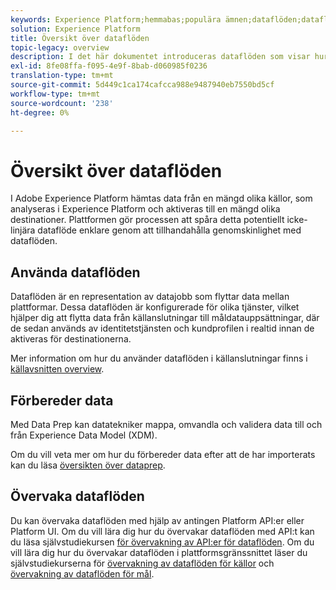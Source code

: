 ```yaml
---
keywords: Experience Platform;hemmabas;populära ämnen;dataflöden;dataflöden;data;övervakning;övervaka dataflöden;övervaka dataflöden;övervaka dataflöden;övervaka dataflöden;övervaka dataflöden;flöde;flödestjänst;
solution: Experience Platform
title: Översikt över dataflöden
topic-legacy: overview
description: I det här dokumentet introduceras dataflöden som visar hur de används i Adobe Experience Platform.
exl-id: 8fe08ffa-f095-4e9f-8bab-d060985f0236
translation-type: tm+mt
source-git-commit: 5d449c1ca174cafcca988e9487940eb7550bd5cf
workflow-type: tm+mt
source-wordcount: '238'
ht-degree: 0%

---
```


# Översikt över dataflöden

I Adobe Experience Platform hämtas data från en mängd olika källor, som analyseras i Experience Platform och aktiveras till en mängd olika destinationer. Plattformen gör processen att spåra detta potentiellt icke-linjära dataflöde enklare genom att tillhandahålla genomskinlighet med dataflöden.

## Använda dataflöden

Dataflöden är en representation av datajobb som flyttar data mellan plattformar. Dessa dataflöden är konfigurerade för olika tjänster, vilket hjälper dig att flytta data från källanslutningar till måldatauppsättningar, där de sedan används av identitetstjänsten och kundprofilen i realtid innan de aktiveras för destinationerna.

Mer information om hur du använder dataflöden i källanslutningar finns i [källavsnitten overview](../sources/home.md).

## Förbereder data

Med Data Prep kan datatekniker mappa, omvandla och validera data till och från Experience Data Model (XDM).

Om du vill veta mer om hur du förbereder data efter att de har importerats kan du läsa [översikten över dataprep](../data-prep/home.md).

## Övervaka dataflöden

Du kan övervaka dataflöden med hjälp av antingen Platform API:er eller Platform UI. Om du vill lära dig hur du övervakar dataflöden med API:t kan du läsa självstudiekursen [för övervakning av API:er för dataflöden](./api/monitor.md). Om du vill lära dig hur du övervakar dataflöden i plattformsgränssnittet läser du självstudiekurserna för [övervakning av dataflöden för källor](./ui/monitor-sources.md) och [övervakning av dataflöden för mål](./ui/monitor-destinations.md).

